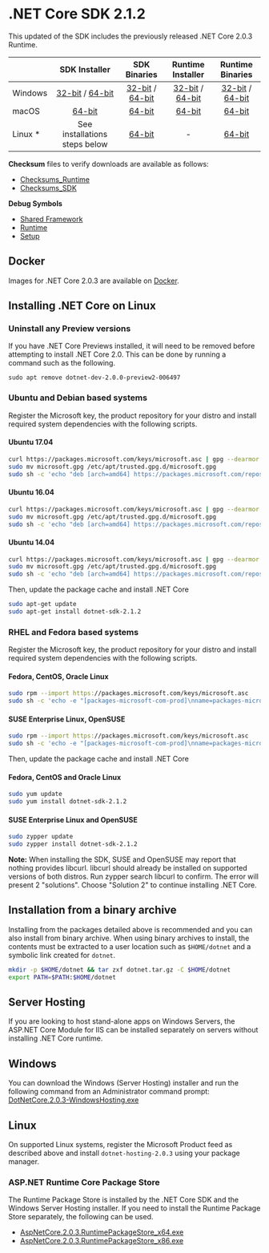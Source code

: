 # .NET Core SDK 2.1.2

This updated of the SDK includes the previously released .NET Core 2.0.3 Runtime.

|         | SDK Installer                                         | SDK Binaries                                                         | Runtime Installer                                                  | Runtime Binaries                                                   |
| ------- | :---------------------------------------------------: | :-------------------------------------------------------------------:| :----------------------------------------------------------------: | :----------------------------------------------------------------: |
| Windows | [32-bit](https://download.microsoft.com/download/5/D/F/5DF4B836-7DFD-4CCF-AC96-101E2A4C7421/dotnet-sdk-2.1.2-win-x86.exe) / [64-bit](https://download.microsoft.com/download/5/D/F/5DF4B836-7DFD-4CCF-AC96-101E2A4C7421/dotnet-sdk-2.1.2-win-x64.exe)  | [32-bit](https://download.microsoft.com/download/5/C/1/5C190037-632B-443D-842D-39085F02E1E8/dotnet-sdk-2.1.2-win-x86.zip) / [64-bit](https://download.microsoft.com/download/5/D/F/5DF4B836-7DFD-4CCF-AC96-101E2A4C7421/dotnet-sdk-2.1.2-win-x64.zip) | [32-bit](https://download.microsoft.com/download/5/C/1/5C190037-632B-443D-842D-39085F02E1E8/dotnet-runtime-2.0.3-win-x86.exe) / [64-bit](https://download.microsoft.com/download/5/C/1/5C190037-632B-443D-842D-39085F02E1E8/dotnet-runtime-2.0.3-win-x64.exe) | [32-bit](https://download.microsoft.com/download/5/C/1/5C190037-632B-443D-842D-39085F02E1E8/dotnet-runtime-2.0.3-win-x86.zip) / [64-bit](https://download.microsoft.com/download/5/C/1/5C190037-632B-443D-842D-39085F02E1E8/dotnet-runtime-2.0.3-win-x64.zip) |
| macOS   | [64-bit](https://download.microsoft.com/download/5/D/F/5DF4B836-7DFD-4CCF-AC96-101E2A4C7421/dotnet-sdk-2.1.2-osx-x64.pkg)  | [64-bit](https://download.microsoft.com/download/5/D/F/5DF4B836-7DFD-4CCF-AC96-101E2A4C7421/dotnet-sdk-2.1.2-osx-x64.tar.gz)| [64-bit](https://download.microsoft.com/download/5/C/1/5C190037-632B-443D-842D-39085F02E1E8/dotnet-runtime-2.0.3-osx-x64.pkg)      | [64-bit](https://download.microsoft.com/download/5/C/1/5C190037-632B-443D-842D-39085F02E1E8/dotnet-runtime-2.0.3-osx-x64.tar.gz)   |
| Linux * | See installations steps below                         | [64-bit](https://download.microsoft.com/download/5/D/F/5DF4B836-7DFD-4CCF-AC96-101E2A4C7421/dotnet-sdk-2.1.2-linux-x64.tar.gz)     | -                                                                  | [64-bit](https://download.microsoft.com/download/5/C/1/5C190037-632B-443D-842D-39085F02E1E8/dotnet-runtime-2.0.3-linux-x64.tar.gz) |

**Checksum** files to verify downloads are available as follows:
* [Checksums_Runtime](https://builds.dotnet.microsoft.com/dotnet/checksums/2.0.3-runtime-sha.txt)
* [Checksums_SDK](https://builds.dotnet.microsoft.com/dotnet/checksums/2.1.2-sdk-sha.txt)

**Debug Symbols**
* [Shared Framework](https://download.microsoft.com/download/5/C/1/5C190037-632B-443D-842D-39085F02E1E8/corefx-2.0.3-symbols.zip)
* [Runtime](https://download.microsoft.com/download/5/C/1/5C190037-632B-443D-842D-39085F02E1E8/coreclr-2.0.3-symbols.zip)
* [Setup](https://download.microsoft.com/download/5/C/1/5C190037-632B-443D-842D-39085F02E1E8/core-setup-2.0.3-symbols.zip)

## Docker

Images for .NET Core 2.0.3 are available on [Docker](https://hub.docker.com/r/microsoft/dotnet/).
## Installing .NET Core on Linux

### Uninstall any Preview versions

If you have .NET Core Previews installed, it will need to be removed before attempting to install .NET Core 2.0. This can be done by running a command such as the following.

`sudo apt remove dotnet-dev-2.0.0-preview2-006497`

### Ubuntu and Debian based systems

Register the Microsoft key, the product repository for your distro and install required system dependencies with the following scripts.

#### Ubuntu 17.04

```bash
curl https://packages.microsoft.com/keys/microsoft.asc | gpg --dearmor > microsoft.gpg
sudo mv microsoft.gpg /etc/apt/trusted.gpg.d/microsoft.gpg
sudo sh -c 'echo "deb [arch=amd64] https://packages.microsoft.com/repos/microsoft-ubuntu-zesty-prod zesty main" > /etc/apt/sources.list.d/dotnetdev.list'
```

#### Ubuntu 16.04

```bash
curl https://packages.microsoft.com/keys/microsoft.asc | gpg --dearmor > microsoft.gpg
sudo mv microsoft.gpg /etc/apt/trusted.gpg.d/microsoft.gpg
sudo sh -c 'echo "deb [arch=amd64] https://packages.microsoft.com/repos/microsoft-ubuntu-xenial-prod xenial main" > /etc/apt/sources.list.d/dotnetdev.list'
```
#### Ubuntu 14.04

```bash
curl https://packages.microsoft.com/keys/microsoft.asc | gpg --dearmor > microsoft.gpg
sudo mv microsoft.gpg /etc/apt/trusted.gpg.d/microsoft.gpg
sudo sh -c 'echo "deb [arch=amd64] https://packages.microsoft.com/repos/microsoft-ubuntu-trusty-prod trusty main" > /etc/apt/sources.list.d/dotnetdev.list'
```

Then, update the package cache and install .NET Core

```bash
sudo apt-get update
sudo apt-get install dotnet-sdk-2.1.2
```

### RHEL and Fedora based systems

Register the Microsoft key, the product repository for your distro and install required system dependencies with the following scripts.

#### Fedora, CentOS, Oracle Linux

```bash
sudo rpm --import https://packages.microsoft.com/keys/microsoft.asc
sudo sh -c 'echo -e "[packages-microsoft-com-prod]\nname=packages-microsoft-com-prod\nbaseurl=https://packages.microsoft.com/yumrepos/microsoft-rhel7.3-prod\nenabled=1\ngpgcheck=1\ngpgkey=https://packages.microsoft.com/keys/microsoft.asc" > /etc/yum.repos.d/dotnetdev.repo'
```

#### SUSE Enterprise Linux, OpenSUSE

```bash
sudo rpm --import https://packages.microsoft.com/keys/microsoft.asc
sudo sh -c 'echo -e "[packages-microsoft-com-prod]\nname=packages-microsoft-com-prod\nbaseurl=https://packages.microsoft.com/yumrepos/microsoft-rhel7.3-prod\nenabled=1\ngpgcheck=1\ngpgkey=https://packages.microsoft.com/keys/microsoft.asc" > /etc/zypp/repos.d/dotnetdev.repo'
```

Then, update the package cache and install .NET Core

#### Fedora, CentOS and Oracle Linux

```bash
sudo yum update
sudo yum install dotnet-sdk-2.1.2
```

#### SUSE Enterprise Linux and OpenSUSE

```bash
sudo zypper update
sudo zypper install dotnet-sdk-2.1.2
```

**Note:** When installing the SDK, SUSE and OpenSUSE may report that nothing provides libcurl. libcurl should already be installed on supported versions of both distros. Run zypper search libcurl to confirm. The error will present 2 "solutions". Choose "Solution 2" to continue installing .NET Core.

## Installation from a binary archive

Installing from the packages detailed above is recommended and you can also install from binary archive. When using binary archives to install, the contents must be extracted to a user location such as `$HOME/dotnet` and a symbolic link created for `dotnet`.

```bash
mkdir -p $HOME/dotnet && tar zxf dotnet.tar.gz -C $HOME/dotnet
export PATH=$PATH:$HOME/dotnet
```

## Server Hosting

If you are looking to host stand-alone apps on Windows Servers, the ASP.NET Core Module for IIS can be installed separately on servers without installing .NET Core runtime.

## Windows

You can download the Windows (Server Hosting) installer and run the following command from an Administrator command prompt:
[DotNetCore.2.0.3-WindowsHosting.exe](https://download.microsoft.com/download/5/C/1/5C190037-632B-443D-842D-39085F02E1E8/DotNetCore.2.0.3-WindowsHosting.exe)

## Linux

On supported Linux systems, register the Microsoft Product feed as described above and install `dotnet-hosting-2.0.3` using your package manager.

### ASP.NET Runtime Core Package Store

The Runtime Package Store is installed by the .NET Core SDK and the Windows Server Hosting installer. If you need to install the Runtime Package Store separately, the following can be used.

* [AspNetCore.2.0.3.RuntimePackageStore_x64.exe](https://download.microsoft.com/download/5/C/1/5C190037-632B-443D-842D-39085F02E1E8/AspNetCore.2.0.3.RuntimePackageStore_x64.exe)
* [AspNetCore.2.0.3.RuntimePackageStore_x86.exe](https://download.microsoft.com/download/5/C/1/5C190037-632B-443D-842D-39085F02E1E8/AspNetCore.2.0.3.RuntimePackageStore_x86.exe)
